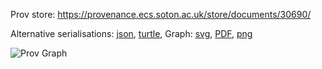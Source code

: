 
Prov store: https://provenance.ecs.soton.ac.uk/store/documents/30690/
	
Alternative serialisations: [json](https://provenance.ecs.soton.ac.uk/store/documents/30690.json), [turtle](https://provenance.ecs.soton.ac.uk/store/documents/30690.ttl), 
Graph: [svg](https://provenance.ecs.soton.ac.uk/store/documents/30690.svg), [PDF](https://provenance.ecs.soton.ac.uk/store/documents/30690.pdf), [png](https://provenance.ecs.soton.ac.uk/store/documents/30690.png)

![Prov Graph](https://provenance.ecs.soton.ac.uk/store/documents/30690.png)

		
